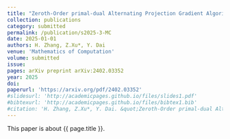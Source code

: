 ```yaml
---
title: "Zeroth-Order primal-dual Alternating Projection Gradient Algorithms for Nonconvex Minimax Problems with Coupled linear Constraints"
collection: publications
category: submitted
permalink: /publication/s2025-3-MC
date: 2025-01-01
authors: H. Zhang, Z.Xu*, Y. Dai
venue: 'Mathematics of Computation'
volume: submitted
issue:
pages: arXiv preprint arXiv:2402.03352
year: 2025
doi:
paperurl: 'https://arxiv.org/pdf/2402.03352'
#slidesurl: 'http://academicpages.github.io/files/slides1.pdf'
#bibtexurl: 'http://academicpages.github.io/files/bibtex1.bib'
#citation: 'H. Zhang, Z.Xu*, Y. Dai. &quot;Zeroth-Order primal-dual Alternating Projection Gradient Algorithms for Nonconvex Minimax Problems with Coupled linear Constraints.&quot; <i>Mathematics of Computation</i>. submitted, arXiv preprint arXiv:2402.03352, 2025.'
---
```

This paper is about {{ page.title }}.
